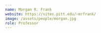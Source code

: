 ```yaml
---
name: Morgan R. Frank
website: https://sites.pitt.edu/~mrfrank/
image: /assets/people/morgan.jpg
role: Professor
---
```


